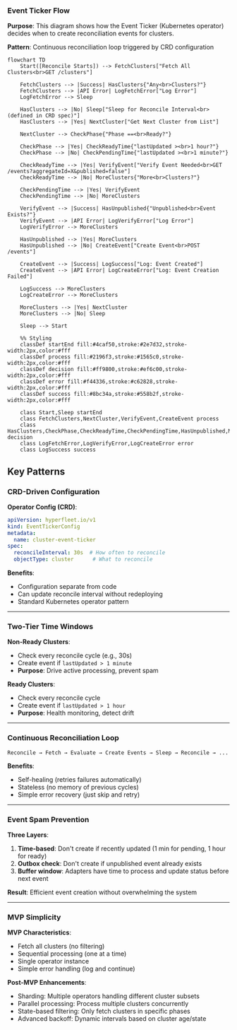 
### Event Ticker Flow

**Purpose**: This diagram shows how the Event Ticker (Kubernetes operator) decides when to create reconciliation events for clusters.

**Pattern**: Continuous reconciliation loop triggered by CRD configuration

```mermaid
flowchart TD
    Start([Reconcile Starts]) --> FetchClusters["Fetch All Clusters<br>GET /clusters"]

    FetchClusters --> |Success| HasClusters{"Any<br>Clusters?"}
    FetchClusters --> |API Error| LogFetchError["Log Error"]
    LogFetchError --> Sleep

    HasClusters --> |No| Sleep["Sleep for Reconcile Interval<br>(defined in CRD spec)"]
    HasClusters --> |Yes| NextCluster["Get Next Cluster from List"]

    NextCluster --> CheckPhase{"Phase ==<br>Ready?"}

    CheckPhase --> |Yes| CheckReadyTime{"lastUpdated ><br>1 hour?"}
    CheckPhase --> |No| CheckPendingTime{"lastUpdated ><br>1 minute?"}

    CheckReadyTime --> |Yes| VerifyEvent["Verify Event Needed<br>GET /events?aggregateId=X&published=false"]
    CheckReadyTime --> |No| MoreClusters{"More<br>Clusters?"}

    CheckPendingTime --> |Yes| VerifyEvent
    CheckPendingTime --> |No| MoreClusters

    VerifyEvent --> |Success| HasUnpublished{"Unpublished<br>Event Exists?"}
    VerifyEvent --> |API Error| LogVerifyError["Log Error"]
    LogVerifyError --> MoreClusters

    HasUnpublished --> |Yes| MoreClusters
    HasUnpublished --> |No| CreateEvent["Create Event<br>POST /events"]

    CreateEvent --> |Success| LogSuccess["Log: Event Created"]
    CreateEvent --> |API Error| LogCreateError["Log: Event Creation Failed"]

    LogSuccess --> MoreClusters
    LogCreateError --> MoreClusters

    MoreClusters --> |Yes| NextCluster
    MoreClusters --> |No| Sleep

    Sleep --> Start

    %% Styling
    classDef startEnd fill:#4caf50,stroke:#2e7d32,stroke-width:2px,color:#fff
    classDef process fill:#2196f3,stroke:#1565c0,stroke-width:2px,color:#fff
    classDef decision fill:#ff9800,stroke:#ef6c00,stroke-width:2px,color:#fff
    classDef error fill:#f44336,stroke:#c62828,stroke-width:2px,color:#fff
    classDef success fill:#8bc34a,stroke:#558b2f,stroke-width:2px,color:#fff

    class Start,Sleep startEnd
    class FetchClusters,NextCluster,VerifyEvent,CreateEvent process
    class HasClusters,CheckPhase,CheckReadyTime,CheckPendingTime,HasUnpublished,MoreClusters decision
    class LogFetchError,LogVerifyError,LogCreateError error
    class LogSuccess success
```

## Key Patterns

### CRD-Driven Configuration

**Operator Config (CRD)**:
```yaml
apiVersion: hyperfleet.io/v1
kind: EventTickerConfig
metadata:
  name: cluster-event-ticker
spec:
  reconcileInterval: 30s  # How often to reconcile
  objectType: cluster      # What to reconcile
```

**Benefits**:
- Configuration separate from code
- Can update reconcile interval without redeploying
- Standard Kubernetes operator pattern

---

### Two-Tier Time Windows

**Non-Ready Clusters**:
- Check every reconcile cycle (e.g., 30s)
- Create event if `lastUpdated > 1 minute`
- **Purpose**: Drive active processing, prevent spam

**Ready Clusters**:
- Check every reconcile cycle
- Create event if `lastUpdated > 1 hour`
- **Purpose**: Health monitoring, detect drift

---

### Continuous Reconciliation Loop

```
Reconcile → Fetch → Evaluate → Create Events → Sleep → Reconcile → ...
```

**Benefits**:
- Self-healing (retries failures automatically)
- Stateless (no memory of previous cycles)
- Simple error recovery (just skip and retry)

---

### Event Spam Prevention

**Three Layers**:
1. **Time-based**: Don't create if recently updated (1 min for pending, 1 hour for ready)
2. **Outbox check**: Don't create if unpublished event already exists
3. **Buffer window**: Adapters have time to process and update status before next event

**Result**: Efficient event creation without overwhelming the system

---

### MVP Simplicity

**MVP Characteristics**:
- Fetch all clusters (no filtering)
- Sequential processing (one at a time)
- Single operator instance
- Simple error handling (log and continue)

**Post-MVP Enhancements**:
- Sharding: Multiple operators handling different cluster subsets
- Parallel processing: Process multiple clusters concurrently
- State-based filtering: Only fetch clusters in specific phases
- Advanced backoff: Dynamic intervals based on cluster age/state